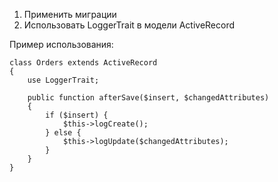 1. Применить миграции
2. Использовать LoggerTrait в модели ActiveRecord

Пример использования:

    class Orders extends ActiveRecord
    {
        use LoggerTrait;

        public function afterSave($insert, $changedAttributes)
        {    
            if ($insert) {
                $this->logCreate();
            } else {
                $this->logUpdate($changedAttributes);
            }
        }
    }